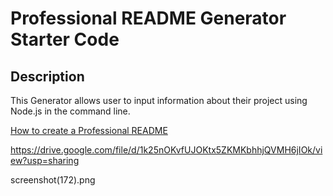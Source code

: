 # Professional README Generator Starter Code
## Description 
This Generator allows user to input information about their project using Node.js in the command line.

[How to create a Professional README](https://coding-boot-camp.github.io/full-stack/github/professional-readme-guide)

https://drive.google.com/file/d/1k25nOKvfUJOKtx5ZKMKbhhjQVMH6jIOk/view?usp=sharing

screenshot(172).png
